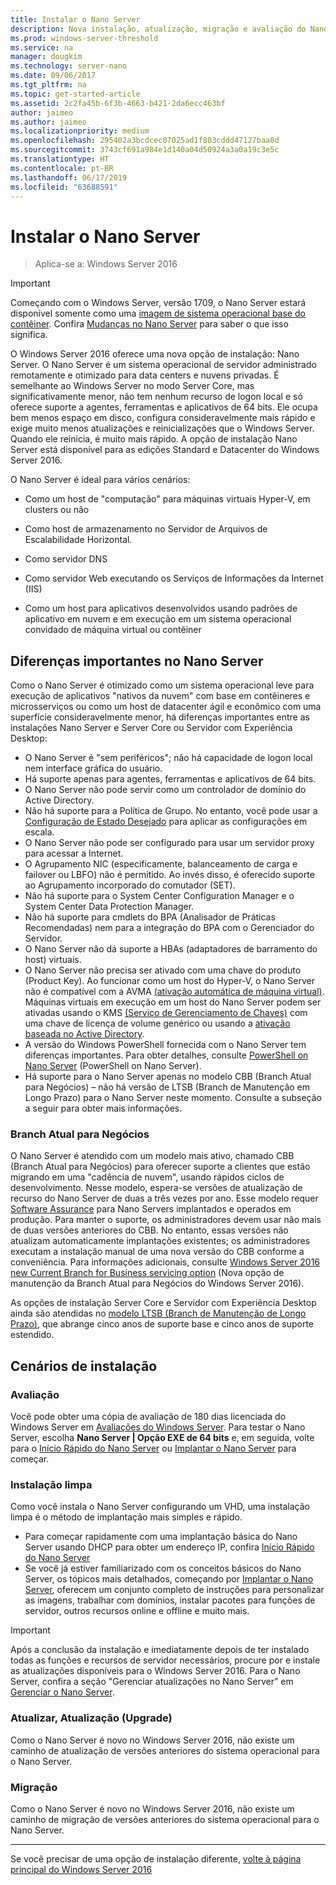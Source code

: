 ```yaml
---
title: Instalar o Nano Server
description: Nova instalação, atualização, migração e avaliação do Nano Server
ms.prod: windows-server-threshold
ms.service: na
manager: dougkim
ms.technology: server-nano
ms.date: 09/06/2017
ms.tgt_pltfrm: na
ms.topic: get-started-article
ms.assetid: 2c2fa45b-6f3b-4663-b421-2da6ecc463bf
author: jaimeo
ms.author: jaimeo
ms.localizationpriority: medium
ms.openlocfilehash: 295402a3bcdcec07025ad1f803cddd47127baa8d
ms.sourcegitcommit: 3743cf691a984e1d140a04d50924a3a0a19c3e5c
ms.translationtype: HT
ms.contentlocale: pt-BR
ms.lasthandoff: 06/17/2019
ms.locfileid: "63688591"
---
```

# <a name="install-nano-server"></a>Instalar o Nano Server

>Aplica-se a: Windows Server 2016

> [!IMPORTANT]
> Começando com o Windows Server, versão 1709, o Nano Server estará disponível somente como uma [imagem de sistema operacional base do contêiner](/virtualization/windowscontainers/quick-start/using-insider-container-images#install-base-container-image). Confira [Mudanças no Nano Server](nano-in-semi-annual-channel.md) para saber o que isso significa. 

O Windows Server 2016 oferece uma nova opção de instalação: Nano Server. O Nano Server é um sistema operacional de servidor administrado remotamente e otimizado para data centers e nuvens privadas. É semelhante ao Windows Server no modo Server Core, mas significativamente menor, não tem nenhum recurso de logon local e só oferece suporte a agentes, ferramentas e aplicativos de 64 bits. Ele ocupa bem menos espaço em disco, configura consideravelmente mais rápido e exige muito menos atualizações e reinicializações que o Windows Server. Quando ele reinicia, é muito mais rápido. A opção de instalação Nano Server está disponível para as edições Standard e Datacenter do Windows Server 2016.  

O Nano Server é ideal para vários cenários:  
  
-   Como um host de "computação" para máquinas virtuais Hyper-V, em clusters ou não  
  
-   Como host de armazenamento no Servidor de Arquivos de Escalabilidade Horizontal.  
  
-   Como servidor DNS  
  
-   Como servidor Web executando os Serviços de Informações da Internet (IIS)  
  
-   Como um host para aplicativos desenvolvidos usando padrões de aplicativo em nuvem e em execução em um sistema operacional convidado de máquina virtual ou contêiner  
  
## <a name="important-differences-in-nano-server"></a>Diferenças importantes no Nano Server

Como o Nano Server é otimizado como um sistema operacional leve para execução de aplicativos "nativos da nuvem" com base em contêineres e microsserviços ou como um host de datacenter ágil e econômico com uma superfície consideravelmente menor, há diferenças importantes entre as instalações Nano Server e Server Core ou Servidor com Experiência Desktop:

- O Nano Server é "sem periféricos"; não há capacidade de logon local nem interface gráfica do usuário.
- Há suporte apenas para agentes, ferramentas e aplicativos de 64 bits.
- O Nano Server não pode servir como um controlador de domínio do Active Directory.
- Não há suporte para a Política de Grupo. No entanto, você pode usar a [Configuração de Estado Desejado](https://msdn.microsoft.com/powershell/dsc/nanoDsc) para aplicar as configurações em escala.
- O Nano Server não pode ser configurado para usar um servidor proxy para acessar a Internet.
- O Agrupamento NIC (especificamente, balanceamento de carga e failover ou LBFO) não é permitido. Ao invés disso, é oferecido suporte ao Agrupamento incorporado do comutador (SET).
- Não há suporte para o System Center Configuration Manager e o System Center Data Protection Manager.
- Não há suporte para cmdlets do BPA (Analisador de Práticas Recomendadas) nem para a integração do BPA com o Gerenciador do Servidor.
- O Nano Server não dá suporte a HBAs (adaptadores de barramento do host) virtuais.
- O Nano Server não precisa ser ativado com uma chave do produto (Product Key). Ao funcionar como um host do Hyper-V, o Nano Server não é compatível com a AVMA [(ativação automática de máquina virtual)](https://technet.microsoft.com/library/dn303421%28v=ws.11%29.aspx). Máquinas virtuais em execução em um host do Nano Server podem ser ativadas usando o KMS [(Serviço de Gerenciamento de Chaves)](https://technet.microsoft.com/library/jj612867(v=ws.11).aspx) com uma chave de licença de volume genérico ou usando a [ativação baseada no Active Directory](https://technet.microsoft.com/library/dn502534(v=ws.11).aspx).
- A versão do Windows PowerShell fornecida com o Nano Server tem diferenças importantes. Para obter detalhes, consulte [PowerShell on Nano Server](PowerShell-on-Nano-Server.md) (PowerShell on Nano Server).
- Há suporte para o Nano Server apenas no modelo CBB (Branch Atual para Negócios) – não há versão de LTSB (Branch de Manutenção em Longo Prazo) para o Nano Server neste momento. Consulte a subseção a seguir para obter mais informações.

### <a name="current-branch-for-business"></a>Branch Atual para Negócios
O Nano Server é atendido com um modelo mais ativo, chamado CBB (Branch Atual para Negócios) para oferecer suporte a clientes que estão migrando em uma "cadência de nuvem", usando rápidos ciclos de desenvolvimento. Nesse modelo, espera-se versões de atualização de recurso do Nano Server de duas a três vezes por ano. Esse modelo requer [Software Assurance](https://www.microsoft.com/en-us/licensing/licensing-programs/software-assurance-default.aspx) para Nano Servers implantados e operados em produção. Para manter o suporte, os administradores devem usar não mais de duas versões anteriores do CBB. No entanto, essas versões não atualizam automaticamente implantações existentes; os administradores executam a instalação manual de uma nova versão do CBB conforme a conveniência. Para informações adicionais, consulte [Windows Server 2016 new Current Branch for Business servicing option](https://blogs.technet.microsoft.com/windowsserver/2016/07/12/windows-server-2016-new-current-branch-for-business-servicing-option/) (Nova opção de manutenção da Branch Atual para Negócios do Windows Server 2016).

As opções de instalação Server Core e Servidor com Experiência Desktop ainda são atendidas no [modelo LTSB (Branch de Manutenção de Longo Prazo)](https://support.microsoft.com/lifecycle#gp%2Fgp_msl_policy), que abrange cinco anos de suporte base e cinco anos de suporte estendido.

## <a name="installation-scenarios"></a>Cenários de instalação

### <a name="evaluation"></a>Avaliação
Você pode obter uma cópia de avaliação de 180 dias licenciada do Windows Server em [Avaliações do Windows Server](https://www.microsoft.com/evalcenter/evaluate-windows-server-2016). Para testar o Nano Server, escolha **Nano Server | Opção EXE de 64 bits** e, em seguida, volte para o [Início Rápido do Nano Server](Nano-Server-Quick-Start.md) ou [Implantar o Nano Server](Deploy-Nano-Server.md) para começar.

### <a name="clean-installation"></a>Instalação limpa
Como você instala o Nano Server configurando um VHD, uma instalação limpa é o método de implantação mais simples e rápido.

- Para começar rapidamente com uma implantação básica do Nano Server usando DHCP para obter um endereço IP, confira [Início Rápido do Nano Server](Nano-Server-Quick-Start.md) 
- Se você já estiver familiarizado com os conceitos básicos do Nano Server, os tópicos mais detalhados, começando por [Implantar o Nano Server](Deploy-Nano-Server.md), oferecem um conjunto completo de instruções para personalizar as imagens, trabalhar com domínios, instalar pacotes para funções de servidor, outros recursos online e offline e muito mais.

> [!IMPORTANT]  
> Após a conclusão da instalação e imediatamente depois de ter instalado todas as funções e recursos de servidor necessários, procure por e instale as atualizações disponíveis para o Windows Server 2016. Para o Nano Server, confira a seção "Gerenciar atualizações no Nano Server" em [Gerenciar o Nano Server](Manage-Nano-Server.md).

### <a name="upgrade"></a>Atualizar, Atualização (Upgrade)
Como o Nano Server é novo no Windows Server 2016, não existe um caminho de atualização de versões anteriores do sistema operacional para o Nano Server.

### <a name="migration"></a>Migração
Como o Nano Server é novo no Windows Server 2016, não existe um caminho de migração de versões anteriores do sistema operacional para o Nano Server.
  
-------------------------------------
Se você precisar de uma opção de instalação diferente, [volte à página principal do Windows Server 2016](windows-server-2016.md) 

  


 
